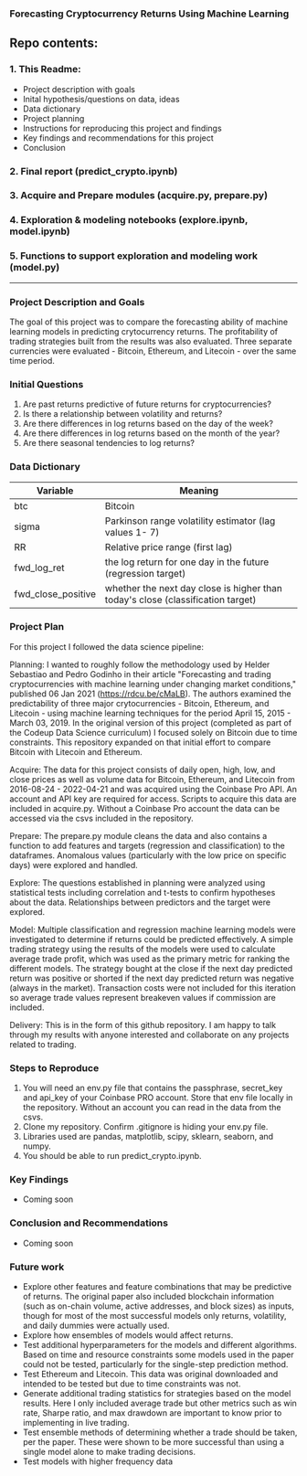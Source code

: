 ### Forecasting Cryptocurrency Returns Using Machine Learning

## Repo contents:
### 1. This Readme:
- Project description with goals
- Inital hypothesis/questions on data, ideas
- Data dictionary
- Project planning
- Instructions for reproducing this project and findings
- Key findings and recommendations for this project
- Conclusion
### 2. Final report (predict_crypto.ipynb)
### 3. Acquire and Prepare modules (acquire.py, prepare.py)
### 4. Exploration & modeling notebooks (explore.ipynb, model.ipynb)
### 5. Functions to support exploration and modeling work (model.py)

---------------------------------------------------------------------
### Project Description and Goals

The goal of this project was to compare the forecasting ability of machine learning models in predicting crytocurrency returns. The profitability of trading strategies built from the results was also evaluated. Three separate currencies were evaluated - Bitcoin, Ethereum, and Litecoin - over the same time period. 

### Initial Questions

1. Are past returns predictive of future returns for cryptocurrencies?
2. Is there a relationship between volatility and returns?
3. Are there differences in log returns based on the day of the week?
4. Are there differences in log returns based on the month of the year?
5. Are there seasonal tendencies to log returns?

### Data Dictionary

| Variable    | Meaning     |
| ----------- | ----------- |
| btc   |  Bitcoin       |
| sigma |  Parkinson range volatility estimator (lag values 1- 7)     |
| RR    |  Relative price range (first lag)   |
| fwd_log_ret   |  the log return for one day in the future (regression target)   |
| fwd_close_positive    |  whether the next day close is higher than today's close (classification target)  |


### Project Plan

For this project I followed the data science pipeline:

Planning: I wanted to roughly follow the methodology used by Helder Sebastiao and Pedro Godinho in their article "Forecasting and trading cryptocurrencies with machine learning under changing market conditions," published 06 Jan 2021 (https://rdcu.be/cMaLB). The authors examined the predictability of three major crytocurrencies - Bitcoin, Ethereum, and Litecoin - using machine learning techniques for the period April 15, 2015 - March 03, 2019. In the original version of this project (completed as part of the Codeup Data Science curriculum) I focused solely on Bitcoin due to time constraints. This repository expanded on that initial effort to compare Bitcoin with Litecoin and Ethereum. 

Acquire: The data for this project consists of daily open, high, low, and close prices as well as volume data for Bitcoin, Ethereum, and Litecoin from 2016-08-24 - 2022-04-21 and was acquired using the Coinbase Pro API. An account and API key are required for access. Scripts to acquire this data are included in acquire.py. Without a Coinbase Pro account the data can be accessed via the csvs included in the repository. 

Prepare: The prepare.py module cleans the data and also contains a function to add features and targets (regression and classification) to the dataframes. Anomalous values (particularly with the low price on specific days) were explored and handled. 

Explore: The questions established in planning were analyzed using statistical tests including correlation and t-tests to confirm hypotheses about the data. Relationships between predictors and the target were explored. 

Model: Multiple classification and regression machine learning models were investigated to determine if returns could be predicted effectively. A simple trading strategy using the results of the models were used to calculate average trade profit, which was used as the primary metric for ranking the different models. The strategy bought at the close if the next day predicted return was positive or shorted if the next day predicted return was negative (always in the market). Transaction costs were not included for this iteration so average trade values represent breakeven values if commission are included. 

Delivery: This is in the form of this github repository. I am happy to talk through my results with anyone interested and collaborate on any projects related to trading.

### Steps to Reproduce
1. You will need an env.py file that contains the passphrase, secret_key and api_key of your Coinbase PRO account. Store that env file locally in the repository. Without an account you can read in the data from the csvs. 
2. Clone my repository. Confirm .gitignore is hiding your env.py file.
3. Libraries used are pandas, matplotlib, scipy, sklearn, seaborn, and numpy.
4. You should be able to run predict_crypto.ipynb.

### Key Findings 
- Coming soon

### Conclusion and Recommendations
- Coming soon

### Future work
- Explore other features and feature combinations that may be predictive of returns. The original paper also included blockchain information (such as on-chain volume, active addresses, and block sizes) as inputs, though for most of the most successful models only returns, volatility, and daily dummies were actually used. 
- Explore how ensembles of models would affect returns. 
- Test additional hyperparameters for the models and different algorithms. Based on time and resource constraints some models used in the paper could not be tested, particularly for the single-step prediction method. 
- Test Ethereum and Litecoin. This data was original downloaded and intended to be tested but due to time constraints was not.
- Generate additional trading statistics for strategies based on the model results. Here I only included average trade but other metrics such as win rate, Sharpe ratio, and max drawdown are important to know prior to implementing in live trading. 
- Test ensemble methods of determining whether a trade should be taken, per the paper. These were shown to be more successful than using a single model alone to make trading decisions. 
- Test models with higher frequency data
